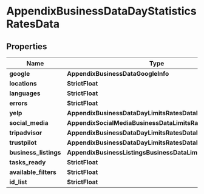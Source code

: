 # AppendixBusinessDataDayStatisticsRatesData


## Properties

| Name | Type | Description | Notes |
|------------ | ------------- | ------------- | -------------|
**google** | **AppendixBusinessDataGoogleInfo** |  |[optional]|
**locations** | **StrictFloat** |  |[optional]|
**languages** | **StrictFloat** |  |[optional]|
**errors** | **StrictFloat** |  |[optional]|
**yelp** | **AppendixBusinessDataDayLimitsRatesDataInfo** |  |[optional]|
**social_media** | **AppendixSocialMediaBusinessDataLimitsRatesDataInfo** |  |[optional]|
**tripadvisor** | **AppendixBusinessDataDayLimitsRatesDataInfo** |  |[optional]|
**trustpilot** | **AppendixBusinessDataDayLimitsRatesDataInfo** |  |[optional]|
**business_listings** | **AppendixBusinessListingsBusinessDataLimitsRatesDataInfo** |  |[optional]|
**tasks_ready** | **StrictFloat** |  |[optional]|
**available_filters** | **StrictFloat** |  |[optional]|
**id_list** | **StrictFloat** |  |[optional]|